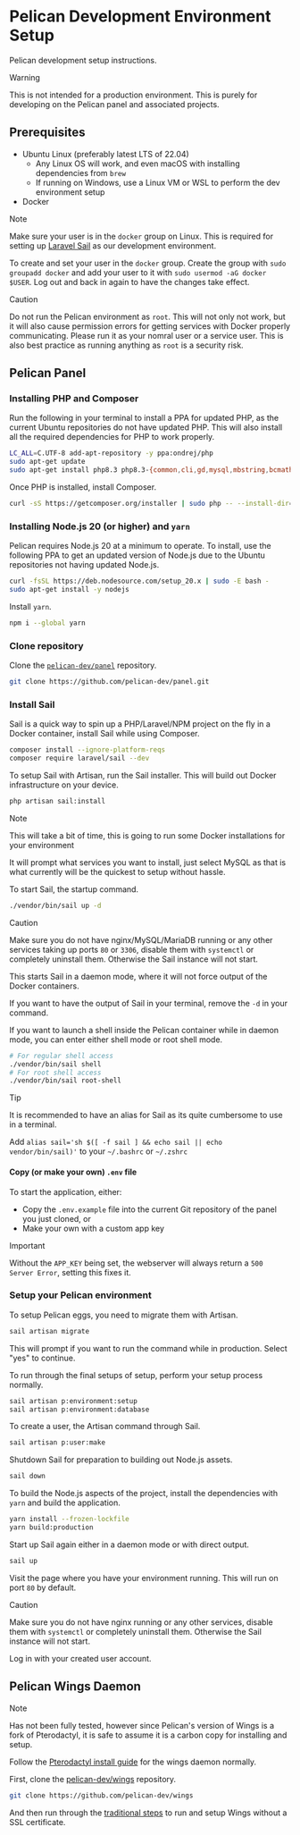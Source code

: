 # Pelican Development Environment Setup

Pelican development setup instructions.

> [!WARNING]
>
> This is not intended for a production environment. This is purely for developing on the Pelican panel and associated projects.

## Prerequisites

* Ubuntu Linux (preferably latest LTS of 22.04)
  * Any Linux OS will work, and even macOS with installing dependencies from `brew`
  * If running on Windows, use a Linux VM or WSL to perform the dev environment setup
* Docker

> [!NOTE]
>
> Make sure your user is in the `docker` group on Linux. This is required for setting up [Laravel Sail](https://laravel.com/docs/11.x/sail) as our development environment.
>
> To create and set your user in the `docker` group. Create the group with `sudo groupadd docker` and add your user to it with `sudo usermod -aG docker $USER`. Log out and back in again to have the changes take effect.

> [!CAUTION]
>
> Do not run the Pelican environment as `root`. This will not only not work, but it will also cause permission errors for getting services with Docker properly communicating. Please run it as your nomral user or a service user. This is also best practice as running anything as `root` is a security risk.

## Pelican Panel

### Installing PHP and Composer

Run the following in your terminal to install a PPA for updated PHP, as the current Ubuntu repositories do not have updated PHP. This will also install all the required dependencies for PHP to work properly.

```bash
LC_ALL=C.UTF-8 add-apt-repository -y ppa:ondrej/php
sudo apt-get update
sudo apt-get install php8.3 php8.3-{common,cli,gd,mysql,mbstring,bcmath,xml,fpm,curl,zip,intl} tar unzip git -y
```

Once PHP is installed, install Composer.

```bash
curl -sS https://getcomposer.org/installer | sudo php -- --install-dir=/usr/local/bin --filename=composer
```

### Installing Node.js 20 (or higher) and `yarn`

Pelican requires Node.js 20 at a minimum to operate. To install, use the following PPA to get an updated version of Node.js due to the Ubuntu repositories not having updated Node.js.

```bash
curl -fsSL https://deb.nodesource.com/setup_20.x | sudo -E bash -
sudo apt-get install -y nodejs
```

Install `yarn`.

```bash
npm i --global yarn
```

### Clone repository

Clone the [`pelican-dev/panel`](https://github.com/pelican-dev/panel) repository.

```bash
git clone https://github.com/pelican-dev/panel.git
```

### Install Sail

Sail is a quick way to spin up a PHP/Laravel/NPM project on the fly in a Docker container, install Sail while using Composer.

```bash
composer install --ignore-platform-reqs
composer require laravel/sail --dev
```

To setup Sail with Artisan, run the Sail installer. This will build out Docker infrastructure on your device.

```bash
php artisan sail:install
```

> [!NOTE]
>
> This will take a bit of time, this is going to run some Docker installations for your environment

It will prompt what services you want to install, just select MySQL as that is what currently will be the quickest to setup without hassle.

To start Sail, the startup command.

```bash
./vendor/bin/sail up -d
```

> [!CAUTION]
>
> Make sure you do not have nginx/MySQL/MariaDB running or any other services taking up ports `80` or `3306`, disable them with `systemctl` or completely uninstall them. Otherwise the Sail instance will not start.

This starts Sail in a daemon mode, where it will not force output of the Docker containers.

If you want to have the output of Sail in your terminal, remove the `-d` in your command.

If you want to launch a shell inside the Pelican container while in daemon mode, you can enter either shell mode or root shell mode.

```bash
# For regular shell access
./vendor/bin/sail shell
# For root shell access
./vendor/bin/sail root-shell
```

> [!TIP]
>
> It is recommended to have an alias for Sail as its quite cumbersome to use in a terminal.
>
> Add `alias sail='sh $([ -f sail ] && echo sail || echo vendor/bin/sail)'` to your `~/.bashrc` or `~/.zshrc`

#### Copy (or make your own) `.env` file

To start the application, either:

* Copy the `.env.example` file into the current Git repository of the panel you just cloned, or
* Make your own with a custom app key

> [!IMPORTANT]
>
> Without the `APP_KEY` being set, the webserver will always return a `500 Server Error`, setting this fixes it.

### Setup your Pelican environment

To setup Pelican eggs, you need to migrate them with Artisan.

```bash
sail artisan migrate
```

This will prompt if you want to run the command while in production. Select "yes" to continue.

To run through the final setups of setup, perform your setup process normally.

```bash
sail artisan p:environment:setup
sail artisan p:environment:database
```

To create a user, the Artisan command through Sail.

```bash
sail artisan p:user:make
```

Shutdown Sail for preparation to building out Node.js assets.

```bash
sail down
```

To build the Node.js aspects of the project, install the dependencies with `yarn` and build the application.

```bash
yarn install --frozen-lockfile
yarn build:production
```

Start up Sail again either in a daemon mode or with direct output.

```bash
sail up
```

Visit the page where you have your environment running. This will run on port `80` by default.

> [!CAUTION]
>
> Make sure you do not have nginx running or any other services, disable them with `systemctl` or completely uninstall them. Otherwise the Sail instance will not start.

Log in with your created user account.

## Pelican Wings Daemon

> [!NOTE]
>
> Has not been fully tested, however since Pelican's version of Wings is a fork of Pterodactyl, it is safe to assume it is a carbon copy for installing and setup.

Follow the [Pterodactyl install guide](https://pterodactyl.io/wings/1.0/installing.html) for the wings daemon normally.

First, clone the [pelican-dev/wings](https://github.com/pelican-dev/wings) repository.

```bash
git clone https://github.com/pelican-dev/wings
```

And then run through the [traditional steps](https://pterodactyl.io/wings/1.0/installing.html) to run and setup Wings without a SSL certificate.
